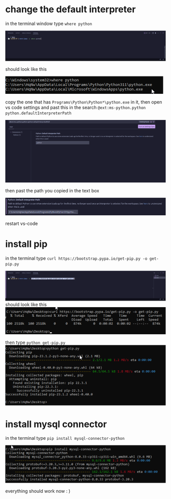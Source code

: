 # change the default interpreter 
in the terminal window type `where python`

![](./images/aa.png)

should look like this 

![](./images/aaa.png)

copy the one that has `Programs\Python\Python*\python.exe`  in it, then open vs code settings and past this in the search `@ext:ms-python.python python.defaultInterpreterPath`

![](./images/aaaa.png)

then past the path you copied in the text box 

![](./images/aaaaa.png)

restart vs-code

# install pip
in the terminal type `curl https://bootstrap.pypa.io/get-pip.py -o get-pip.py`

![](./images/p.png)
should look like this
![](./images/pp.png)

then type `python get-pip.py`
![](./images/ppp.png)

# install mysql connector

in the terminal type `pip install mysql-connector-python`

![](./images/pppp.png)

everything should work now : )

